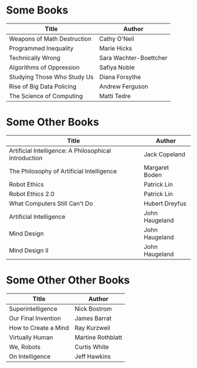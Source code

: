 # Some Books

| Title                       | Author                 |
|-----------------------------|------------------------|
| Weapons of Math Destruction | Cathy O'Neil           |
| Programmed Inequality       | Marie Hicks            |
| Technically Wrong           | Sara Wachter-Boettcher |
| Algorithms of Oppression    | Safiya Noble           |
| Studying Those Who Study Us | Diana Forsythe         |
| Rise of Big Data Policing   | Andrew Ferguson        |
| The Science of Computing    | Matti Tedre            |

# Some Other Books

| Title                                                 | Author         |
|-------------------------------------------------------|----------------|
| Artificial Intelligence: A Philosophical Introduction | Jack Copeland  |
| The Philosophy of Artificial Intelligence             | Margaret Boden |
| Robot Ethics                                          | Patrick Lin    |
| Robot Ethics 2.0                                      | Patrick Lin    |
| What Computers Still Can't Do                         | Hubert Dreyfus |
| Artificial Intelligence                               | John Haugeland |
| Mind Design                                           | John Haugeland |
| Mind Design II                                        | John Haugeland |

# Some Other Other Books

| Title                       | Author            |
|-----------------------------|-------------------|
| Superintelligence           | Nick Bostrom      |
| Our Final Invention         | James Barrat      |
| How to Create a Mind        | Ray Kurzweil      |
| Virtually Human             | Martine Rothblatt |
| We, Robots                  | Curtis White      |
| On Intelligence             | Jeff Hawkins      |
